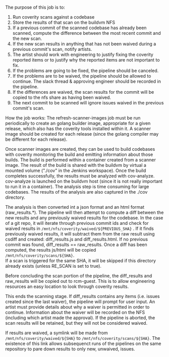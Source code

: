 The purpose of this job is to:
1. Run coverity scans against a codebase
2. Store the results of that scan on the buildvm NFS
3. If a previous commit of the scanned codebase has already been scanned, compute the difference between the most recent commit and the new scan.
4. If the new scan results in anything that has not been waived during a previous commit's scan, notify artists.
5. The artist should work with engineering to justify fixing the coverity reported items or to justify why the reported items are not important to fix.
6. If the problems are going to be fixed, the pipeline should be canceled. 
7. If the problems are to be waived, the pipeline should be allowed to continue. The slack thread & approving engineer should be recorded in the pipeline.
8. If the differences are waived, the scan results for the commit will be copied to the nfs share as having been waived. 
9. The next commit to be scanned will ignore issues waived in the previous commit's scan.

How the job works:
The refresh-scanner-images job must be run periodically to create an golang builder image, appropriate for a given release,
which also has the coverity tools installed within it. A scanner image should be created for each release (since the 
golang compiler may be different for each release).

Once scanner images are created, they can be used to build codebases with coverity monitoring the build and emitting 
information about those builds. The build is performed within a container created from a scanner image. The result
of the build is shared with the buildvm by virtual a mounted volume ("./cov" in the Jenkins workspace). Once the build
completes successfully, the results must be analyzed with cov-analyze. cov-analyze is launched on the buildvm host
(since it is not really important to run it in a container). The analysis step is time consuming for large codebases.
The results of the analysis are also captured in the ./cov directory.

The analysis is then converted int a json format and an html format (raw_results.*). The pipeline will then attempt to compute a diff
between the new results and any previously waived results for the codebase. In the case of a git repo, it will iterate through 
previous commit ids and check for waived results in `/mnt/nfs/coverity/waived/${PREVIOUS_SHA}` . If it finds previously waived
results, it will subtract them from the raw result using csdiff and created: diff_results.js and diff_results.html. If no previous
commit was found, diff_results == raw_results. Once a diff has been computed, the results js/html will be copied `/mnt/nfs/coverity/scans/${SHA}`.  
If a scan is triggered for the same SHA, it will be skipped if this directory already exists (unless RE_SCAN is set to true).


Before concluding the scan portion of the pipeline, the diff_results and raw_results will be copied out to rcm-guest. This is to allow engineering resources an 
easy location to look through coverity results.

This ends the scanning stage. If diff_results contains any items (i.e. issues created since the last waiver), the pipeline
will prompt for user input. An artist must provide details about why a waiver is permitted in order to continue. Information about
the waiver will be recorded on the NFS (including which artist made the approval). If the pipeline is aborted, the scan results will
be retained, but they will not be considered waived.

If results are waived, a symlink will be made from `/mnt/nfs/coverity/waived/${SHA}` to `/mnt/nfs/coverity/scans/${SHA}`. The existence
of this link allows subsequenct runs of the pipelines on the same repository to pare down results to only new, unwaived, issues.
